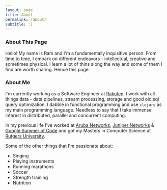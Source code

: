 ```yaml
---
layout: page
title: About
permalink: /about/
subtitle: :)
---
```


### About This Page

Hello! My name is Ram and I'm a fundamentally inquisitive person. From time to time, I embark on different endeavors - intellectual, creative and sometimes physical. I learn a lot of thins along the way and some of them I find are worth sharing. Hence this page.

### About Me

I'm currently working as a Software Engineer at [Rakuten][rakuten]. I work with all things data - data pipelines, stream processing, storage and good old sql query optimization. I dabble in functional programming and use `clojure` as my main programming language. Needless to say that I take immense interest in distributed, parallel and concurrent computing.

In my previous life I've worked at [Aruba Networks][aruba], [Juniper Networks][juniper] & [Google Summer of Code][gsoc] and got my Masters in Computer Science at [Rutgers University][rutgers].

Some of the other things that I'm passionate about:

- Singing
- Playing instruments
- Running marathons
- Soccer
- Strength training
- Nutrition

[aruba]: https://www.arubanetworks.com/
[rakuten]: http://rakuten.com
[juniper]: http://juniper.net
[rutgers]: http://rutgers.edu
[gsoc]: https://summerofcode.withgoogle.com/
